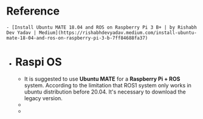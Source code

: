 # Reference
	- [Install Ubuntu MATE 18.04 and ROS on Raspberry Pi 3 B+ | by Rishabh Dev Yadav | Medium](https://rishabhdevyadav.medium.com/install-ubuntu-mate-18-04-and-ros-on-raspberry-pi-3-b-7ff84688fa37)
- # Raspi OS
	- It is suggested to use **Ubuntu MATE** for a **Raspberry Pi + ROS** system. According to the limitation that ROS1 system only works in ubuntu distribution before 20.04. It's necessary to download the legacy version.
	-
	-